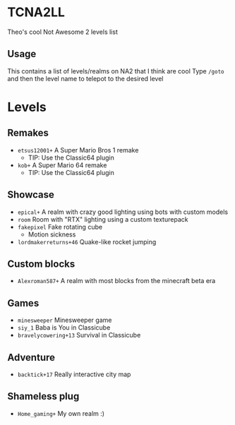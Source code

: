 # TCNA2LL
Theo's cool Not Awesome 2 levels list
## Usage
This contains a list of levels/realms on NA2 that I think are cool
Type `/goto ` and then the level name to telepot to the desired level
# Levels
## Remakes
  - `etsus12001+` A Super Mario Bros 1 remake
    - TIP: Use the Classic64 plugin
  - `kob+` A Super Mario 64 remake
    - TIP: Use the Classic64 plugin
## Showcase
  - `epical+` A realm with crazy good lighting using bots with custom models
  - `room` Room with "RTX" lighting using a custom texturepack
  - `fakepixel` Fake rotating cube
    - Motion sickness
  - `lordmakerreturns+46` Quake-like rocket jumping
## Custom blocks
  - `Alexroman587+` A realm with most blocks from the minecraft beta era
## Games
  - `minesweeper` Minesweeper game
  - `siy_1` Baba is You in Classicube
  - `bravelycowering+13` Survival in Classicube
## Adventure
  - `backtick+17` Really interactive city map
## Shameless plug
 - `Home_gaming+` My own realm :)
